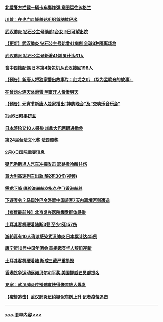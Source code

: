 #### [北爱警方拦截一辆卡车绑炸弹 意图运往苏格兰](../pages/prog202/a102771609.md?t=02071755) 
#### [川普：在也门击毙盖达组织首脑拉伊米](../pages/prog202/a102771528.md?t=02071755) 
#### [武汉肺炎 钻石公主号确诊1台女 9日可望出院](../pages/prog202/a102771518.md?t=02071755) 
#### [【更新】武汉肺炎 钻石公主号新增41病例 全球8种隔离场地](../pages/prog202/a102770740.md?t=02071755) 
#### [武汉肺炎 钻石公主号新增41例 累计达61人](../pages/prog202/a102771486.md?t=02071755) 
#### [含中国籍配偶 日本第4架包机从武汉接回198人](../pages/prog202/a102771472.md?t=02071755) 
#### [【预告】新唐人将独家播出故事片：红龙之爪 （华为孟晚舟的故事）](../pages/prog202/a102767728.md?t=02071755) 
#### [在曾炮火连天处滑雪 阿富汗人憧憬明天](../pages/prog202/a102771290.md?t=02071755) 
#### [【预告】元宵节新唐人独家播出“神韵晚会”及“交响乐音乐会”](../pages/prog202/a102767674.md?t=02071755) 
#### [2月6日时事拼盘](../pages/prog202/a102771225.md?t=02071755) 
#### [日本游轮又10人感染 加拿大巴西跟进撤侨](../pages/prog202/a102771084.md?t=02071755) 
#### [第24届台法文化奖 法国颁奖](../pages/prog202/a102771032.md?t=02071755) 
#### [2月6日国际重要讯息](../pages/prog202/a102770794.md?t=02071755) 
#### [疑巴勒斯坦人汽车冲撞攻击 耶路撒冷酿14伤](../pages/prog202/a102770586.md?t=02071755) 
#### [意大利高速列车出轨 酿2死30伤(视频)](../pages/prog202/a102770762.md?t=02071755) 
#### [需求下降 维珍澳洲航空永久停飞香港航线](../pages/prog202/a102770751.md?t=02071755) 
#### [下逐客令？马国沙巴令滞留中国游客7天内离境否则遣送](../pages/prog202/a102770640.md?t=02071755) 
#### [【疫情最前线】北京复兴医院爆发群体感染](../pages/prog202/a102770602.md?t=02071755) 
#### [土耳其客机硬着陆断3截 至少1死157伤](../pages/prog202/a102770508.md?t=02071755) 
#### [游轮再有10人确诊感染武汉肺炎 日本累计达45例](../pages/prog202/a102770476.md?t=02071755) 
#### [唐宁街10号中国年酒会 首相邀英华人辞旧迎新](../pages/prog202/a102770458.md?t=02071755) 
#### [土耳其客机硬着陆 断成三截严重损毁](../pages/prog202/a102770239.md?t=02071755) 
#### [香港抗争运动逐诺贝尔和平奖 美国挪威议员都提名](../pages/prog202/a102770390.md?t=02071755) 
#### [专家：武汉肺炎传播速度快得像流感大爆发](../pages/prog202/a102770132.md?t=02071755) 
#### [【疫情追击】武汉肺炎纽约疑似病例上升 记者疫情追击](../pages/prog202/a102770000.md?t=02071755) 

----
#### [ >>> 更早内容 <<< ](../indexes/prog202-earlier.md)
